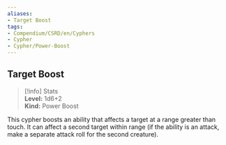 ```yaml
---
aliases:
- Target Boost
tags:
- Compendium/CSRD/en/Cyphers
- Cypher
- Cypher/Power-Boost
---
```


  
## Target Boost  
>[!info] Stats  
> **Level:** 1d6+2  
> **Kind:** Power Boost
  
This cypher boosts an ability that affects a target at a range greater than touch. It can affect a second target within range (if the ability is an attack, make a separate attack roll for the second creature).